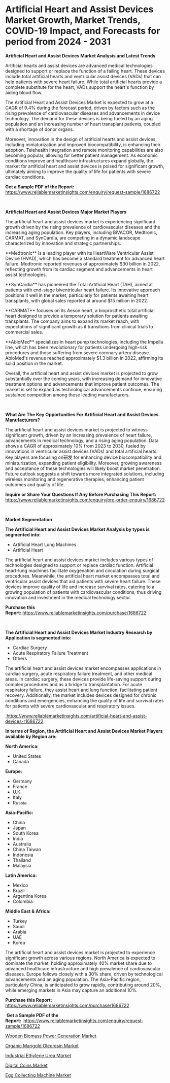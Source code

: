 <p><h1>Artificial Heart and Assist Devices Market Growth, Market Trends, COVID-19 Impact, and Forecasts for period from 2024 - 2031</h1></p><p><strong>Artificial Heart and Assist Devices Market Analysis and Latest Trends</strong></p>
<p><p>Artificial hearts and assist devices are advanced medical technologies designed to support or replace the function of a failing heart. These devices include total artificial hearts and ventricular assist devices (VADs) that can help patients with severe heart failure. While total artificial hearts provide a complete substitute for the heart, VADs support the heart's function by aiding blood flow.</p><p>The Artificial Heart and Assist Devices Market is expected to grow at a CAGR of 9.4% during the forecast period, driven by factors such as the rising prevalence of cardiovascular diseases and advancements in device technology. The demand for these devices is being fueled by an aging population and an increasing number of heart transplant patients, coupled with a shortage of donor organs.</p><p>Moreover, innovation in the design of artificial hearts and assist devices, including miniaturization and improved biocompatibility, is enhancing their adoption. Telehealth integration and remote monitoring capabilities are also becoming popular, allowing for better patient management. As economic conditions improve and healthcare infrastructures expand globally, the market for artificial heart and assist devices is poised for significant growth, ultimately aiming to improve the quality of life for patients with severe cardiac conditions.</p></p>
<p><strong>Get a Sample PDF of the Report:&nbsp;</strong> <a href="https://www.reliablemarketinsights.com/enquiry/request-sample/1686722?utm_campaign=1589&utm_medium=2&utm_source=Github&utm_content=ia&utm_term=16102024&utm_id=artificial-heart-and-assist-devices">https://www.reliablemarketinsights.com/enquiry/request-sample/1686722</a></p>
<p>&nbsp;</p>
<p><strong>Artificial Heart and Assist Devices Major Market Players</strong></p>
<p><p>The artificial heart and assist devices market is experiencing significant growth driven by the rising prevalence of cardiovascular diseases and the increasing aging population. Key players, including BiVACOR, Medtronic, CARMAT, and SynCardia, are competing in a dynamic landscape characterized by innovation and strategic partnerships.</p><p>**Medtronic** is a leading player with its HeartWare Ventricular Assist Device (HVAD), which has become a standard treatment for advanced heart failure. Medtronic reported revenues of approximately $30 billion in 2022, reflecting growth from its cardiac segment and advancements in heart assist technologies.</p><p>**SynCardia** has pioneered the Total Artificial Heart (TAH), aimed at patients with end-stage biventricular heart failure. Its innovative approach positions it well in the market, particularly for patients awaiting heart transplants, with global sales reported at around $15 million in 2022.</p><p>**CARMAT** focuses on its Aeson heart, a bioprosthetic total artificial heart designed to provide a temporary solution for patients awaiting transplants. The company aims to expand its market reach, with expectations of significant growth as it transitions from clinical trials to commercial sales.</p><p>**AbioMed** specializes in heart pump technologies, including the Impella line, which has been revolutionary for patients undergoing high-risk procedures and those suffering from severe coronary artery disease. AbioMed's revenue reached approximately $1.3 billion in 2022, affirming its solid position in the market.</p><p>Overall, the artificial heart and assist devices market is projected to grow substantially over the coming years, with increasing demand for innovative treatment options and advancements that improve patient outcomes. The market is set to expand as technological advancements continue, ensuring sustained competition among these leading manufacturers.</p></p>
<p>&nbsp;</p>
<p><strong>What Are The Key Opportunities For Artificial Heart and Assist Devices Manufacturers?</strong></p>
<p><p>The artificial heart and assist devices market is projected to witness significant growth, driven by an increasing prevalence of heart failure, advancements in medical technology, and a rising aging population. Data shows a CAGR of approximately 10% from 2023 to 2030, fueled by innovations in ventricular assist devices (VADs) and total artificial hearts. Key players are focusing on研发 for enhancing device biocompatibility and miniaturization, expanding patient eligibility. Moreover, growing awareness and acceptance of these technologies will likely boost market penetration. Future outlook suggests a shift towards more integrated solutions, including wireless monitoring and regenerative therapies, enhancing patient outcomes and quality of life.</p></p>
<p><strong>Inquire or Share Your Questions If Any Before Purchasing This Report:</strong> <a href="https://www.reliablemarketinsights.com/enquiry/pre-order-enquiry/1686722?utm_campaign=1589&utm_medium=2&utm_source=Github&utm_content=ia&utm_term=16102024&utm_id=artificial-heart-and-assist-devices">https://www.reliablemarketinsights.com/enquiry/pre-order-enquiry/1686722</a></p>
<p>&nbsp;</p>
<p><strong>Market Segmentation</strong></p>
<p><strong>The Artificial Heart and Assist Devices Market Analysis by types is segmented into:</strong></p>
<p><ul><li>Artificial Heart Lung Machines</li><li>Artificial Heart</li></ul></p>
<p><p>The artificial heart and assist devices market includes various types of technologies designed to support or replace cardiac function. Artificial heart-lung machines facilitate oxygenation and circulation during surgical procedures. Meanwhile, the artificial heart market encompasses total and ventricular assist devices that aid patients with severe heart failure. These devices improve quality of life and increase survival rates, catering to a growing population of patients with cardiovascular conditions, thus driving innovation and investment in the medical technology sector.</p></p>
<p><strong>Purchase this Report:&nbsp;</strong><a href="https://www.reliablemarketinsights.com/purchase/1686722?utm_campaign=1589&utm_medium=2&utm_source=Github&utm_content=ia&utm_term=16102024&utm_id=artificial-heart-and-assist-devices">https://www.reliablemarketinsights.com/purchase/1686722</a></p>
<p>&nbsp;</p>
<p><strong>The Artificial Heart and Assist Devices Market Industry Research by Application is segmented into:</strong></p>
<p><ul><li>Cardiac Surgery</li><li>Acute Respiratory Failure Treatment</li><li>Others</li></ul></p>
<p><p>The artificial heart and assist devices market encompasses applications in cardiac surgery, acute respiratory failure treatment, and other medical areas. In cardiac surgery, these devices provide life-saving support during complex procedures and as a bridge to transplantation. For acute respiratory failure, they assist heart and lung function, facilitating patient recovery. Additionally, the market includes devices designed for chronic conditions and emergencies, enhancing the quality of life and survival rates for patients with severe cardiovascular and respiratory issues.</p></p>
<p><a href="https://www.reliablemarketinsights.com/artificial-heart-and-assist-devices-r1686722?utm_campaign=1589&utm_medium=2&utm_source=Github&utm_content=ia&utm_term=16102024&utm_id=artificial-heart-and-assist-devices">&nbsp;https://www.reliablemarketinsights.com/artificial-heart-and-assist-devices-r1686722</a></p>
<p><strong>In terms of Region, the Artificial Heart and Assist Devices Market Players available by Region are:</strong></p>
<p>
    <p> <strong> North America: </strong>
        <ul>
            <li>United States</li>
            <li>Canada</li>
        </ul>
        </p> 
    <p> <strong> Europe: </strong>
        <ul>
            <li>Germany</li>
            <li>France</li>
            <li>U.K.</li>
            <li>Italy</li>
            <li>Russia</li>
        </ul>
        </p> 
    <p> <strong> Asia-Pacific: </strong>
        <ul>
            <li>China</li>
            <li>Japan</li>
            <li>South Korea</li>
            <li>India</li>
            <li>Australia</li>
            <li>China Taiwan</li>
            <li>Indonesia</li>
            <li>Thailand</li>
            <li>Malaysia</li>
        </ul>
        </p> 
    <p> <strong> Latin America: </strong>
        <ul>
            <li>Mexico</li>
            <li>Brazil</li>
            <li>Argentina Korea</li>
            <li>Colombia</li>
        </ul>
        </p> 
    <p> <strong> Middle East & Africa: </strong>
        <ul>
            <li>Turkey</li>
            <li>Saudi</li>
            <li>Arabia</li>
            <li>UAE</li>
            <li>Korea</li>
        </ul>
    </p>
    </p>
<p><p>The artificial heart and assist devices market is projected to experience significant growth across various regions. North America is expected to dominate the market, holding approximately 40% market share due to advanced healthcare infrastructure and high prevalence of cardiovascular diseases. Europe follows closely with a 30% share, driven by technological advancements and an aging population. The Asia-Pacific region, particularly China, is anticipated to grow rapidly, contributing around 20%, while emerging markets in Asia may capture an additional 10%.</p></p>
<p><strong>Purchase this Report: </strong><a href="https://www.reliablemarketinsights.com/purchase/1686722?utm_campaign=1589&utm_medium=2&utm_source=Github&utm_content=ia&utm_term=16102024&utm_id=artificial-heart-and-assist-devices">https://www.reliablemarketinsights.com/purchase/1686722</a></p>
<p>&nbsp;<strong>Get a Sample PDF of the Report:&nbsp;&nbsp;</strong><a href="https://www.reliablemarketinsights.com/enquiry/request-sample/1686722?utm_campaign=1589&utm_medium=2&utm_source=Github&utm_content=ia&utm_term=16102024&utm_id=artificial-heart-and-assist-devices">https://www.reliablemarketinsights.com/enquiry/request-sample/1686722</a></p>
<p><strong></strong></p>
<p><p><a href="https://www.linkedin.com/pulse/strategic-market-insights-global-wooden-biomass-power-generation-8qwdc?trk=public_post_embed_feed-article-content&utm_campaign=1589&utm_medium=2&utm_source=Github&utm_content=ia&utm_term=16102024&utm_id=artificial-heart-and-assist-devices">Wooden Biomass Power Generation Market</a></p><p><a href="https://www.linkedin.com/pulse/emerging-opportunities-challenges-global-organic-marigold-oleoresin-s2dsc?trk=public_post_embed_feed-article-content&utm_campaign=1589&utm_medium=2&utm_source=Github&utm_content=ia&utm_term=16102024&utm_id=artificial-heart-and-assist-devices">Organic Marigold Oleoresin Market</a></p><p><a href="https://www.linkedin.com/pulse/mapping-industrial-ethylene-urea-market-trends-challenges-breakthroughs-tpsnc?trk=public_post_embed_feed-article-content&utm_campaign=1589&utm_medium=2&utm_source=Github&utm_content=ia&utm_term=16102024&utm_id=artificial-heart-and-assist-devices">Industrial Ethylene Urea Market</a></p><p><a href="https://github.com/NarcisoFerry/Market-Research-Report-List-1/blob/main/digital-coins-market.md?utm_campaign=1589&utm_medium=2&utm_source=Github&utm_content=ia&utm_term=16102024&utm_id=artificial-heart-and-assist-devices">Digital Coins Market</a></p><p><a href="https://issuu.com/reportprime-2/docs/egg-collecting-machine-market-size-_5884f6f5e81ef9?utm_campaign=1589&utm_medium=2&utm_source=Github&utm_content=ia&utm_term=16102024&utm_id=artificial-heart-and-assist-devices">Egg Collecting Machine Market</a></p></p>